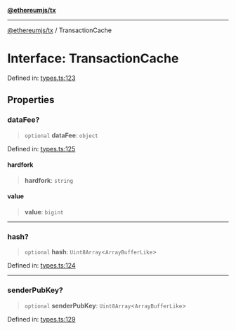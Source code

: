 [**@ethereumjs/tx**](../README.md)

***

[@ethereumjs/tx](../README.md) / TransactionCache

# Interface: TransactionCache

Defined in: [types.ts:123](https://github.com/ethereumjs/ethereumjs-monorepo/blob/master/packages/tx/src/types.ts#L123)

## Properties

### dataFee?

> `optional` **dataFee**: `object`

Defined in: [types.ts:125](https://github.com/ethereumjs/ethereumjs-monorepo/blob/master/packages/tx/src/types.ts#L125)

#### hardfork

> **hardfork**: `string`

#### value

> **value**: `bigint`

***

### hash?

> `optional` **hash**: `Uint8Array`\<`ArrayBufferLike`\>

Defined in: [types.ts:124](https://github.com/ethereumjs/ethereumjs-monorepo/blob/master/packages/tx/src/types.ts#L124)

***

### senderPubKey?

> `optional` **senderPubKey**: `Uint8Array`\<`ArrayBufferLike`\>

Defined in: [types.ts:129](https://github.com/ethereumjs/ethereumjs-monorepo/blob/master/packages/tx/src/types.ts#L129)
